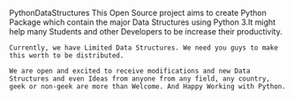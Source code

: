 PythonDataStructures
	This Open Source project aims to create Python Package which contain the major Data Structures using Python 3.It might help many Students and other Developers to be increase their productivity.

	Currently, we have Limited Data Structures. We need you guys to make this worth to be distributed.

	We are open and excited to receive modifications and new Data Structures and even Ideas from anyone from any field, any country, geek or non-geek are more than Welcome. And Happy Working with Python.
